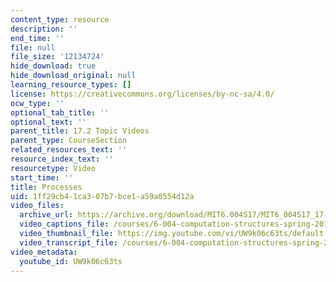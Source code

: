 ```yaml
---
content_type: resource
description: ''
end_time: ''
file: null
file_size: '12134724'
hide_download: true
hide_download_original: null
learning_resource_types: []
license: https://creativecommons.org/licenses/by-nc-sa/4.0/
ocw_type: ''
optional_tab_title: ''
optional_text: ''
parent_title: 17.2 Topic Videos
parent_type: CourseSection
related_resources_text: ''
resource_index_text: ''
resourcetype: Video
start_time: ''
title: Processes
uid: 1ff29cb4-1ca3-07b7-bce1-a59a0554d12a
video_files:
  archive_url: https://archive.org/download/MIT6.004S17/MIT6_004S17_17-02-02_300k.mp4
  video_captions_file: /courses/6-004-computation-structures-spring-2017/4b39f976571455a7aca7de1a4bc39b2a_UW9k06c63ts.vtt
  video_thumbnail_file: https://img.youtube.com/vi/UW9k06c63ts/default.jpg
  video_transcript_file: /courses/6-004-computation-structures-spring-2017/9be81e65445e663b5835178e81914d4e_UW9k06c63ts.pdf
video_metadata:
  youtube_id: UW9k06c63ts
---
```

